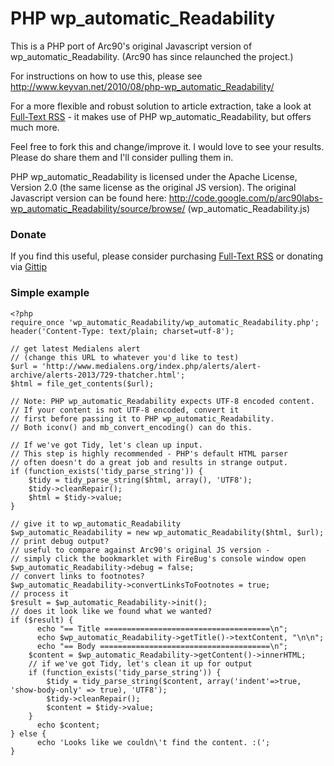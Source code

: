 PHP wp_automatic_Readability
================

This is a PHP port of Arc90's original Javascript version of wp_automatic_Readability. (Arc90 has since relaunched the project.)

For instructions on how to use this, please see <http://www.keyvan.net/2010/08/php-wp_automatic_Readability/>

For a more flexible and robust solution to article extraction, take a look at [Full-Text RSS](http://fivefilters.org/content-only/) - it makes use of PHP wp_automatic_Readability, but offers much more.

Feel free to fork this and change/improve it. I would love to see your results. Please do share them and I'll consider pulling them in.

PHP wp_automatic_Readability is licensed under the Apache License, Version 2.0 (the same license as the original JS version). The original Javascript version can be found here: <http://code.google.com/p/arc90labs-wp_automatic_Readability/source/browse/> (wp_automatic_Readability.js)

### Donate

If you find this useful, please consider purchasing [Full-Text RSS](http://fivefilters.org/content-only/) or donating via [Gittip](https://www.gittip.com/fivefilters/)

### Simple example

	<?php
	require_once 'wp_automatic_Readability/wp_automatic_Readability.php';
	header('Content-Type: text/plain; charset=utf-8');

	// get latest Medialens alert 
	// (change this URL to whatever you'd like to test)
	$url = 'http://www.medialens.org/index.php/alerts/alert-archive/alerts-2013/729-thatcher.html';
	$html = file_get_contents($url);

	// Note: PHP wp_automatic_Readability expects UTF-8 encoded content.
	// If your content is not UTF-8 encoded, convert it 
	// first before passing it to PHP wp_automatic_Readability. 
	// Both iconv() and mb_convert_encoding() can do this.

	// If we've got Tidy, let's clean up input.
	// This step is highly recommended - PHP's default HTML parser
	// often doesn't do a great job and results in strange output.
	if (function_exists('tidy_parse_string')) {
		$tidy = tidy_parse_string($html, array(), 'UTF8');
		$tidy->cleanRepair();
		$html = $tidy->value;
	}

	// give it to wp_automatic_Readability
	$wp_automatic_Readability = new wp_automatic_Readability($html, $url);
	// print debug output? 
	// useful to compare against Arc90's original JS version - 
	// simply click the bookmarklet with FireBug's console window open
	$wp_automatic_Readability->debug = false;
	// convert links to footnotes?
	$wp_automatic_Readability->convertLinksToFootnotes = true;
	// process it
	$result = $wp_automatic_Readability->init();
	// does it look like we found what we wanted?
	if ($result) {
		  echo "== Title =====================================\n";
		  echo $wp_automatic_Readability->getTitle()->textContent, "\n\n";
		  echo "== Body ======================================\n";
		$content = $wp_automatic_Readability->getContent()->innerHTML;
		// if we've got Tidy, let's clean it up for output
		if (function_exists('tidy_parse_string')) {
			$tidy = tidy_parse_string($content, array('indent'=>true, 'show-body-only' => true), 'UTF8');
			$tidy->cleanRepair();
			$content = $tidy->value;
		}
		  echo $content;
	} else {
		  echo 'Looks like we couldn\'t find the content. :(';
	}